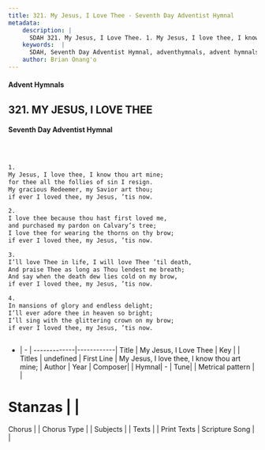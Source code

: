 ```yaml
---
title: 321. My Jesus, I Love Thee - Seventh Day Adventist Hymnal
metadata:
    description: |
      SDAH 321. My Jesus, I Love Thee. 1. My Jesus, I love thee, I know thou art mine; for thee all the follies of sin I resign. My gracious Redeemer, my Savior art thou; if ever I loved thee, my Jesus, ’tis now.
    keywords:  |
      SDAH, Seventh Day Adventist Hymnal, adventhymnals, advent hymnals, My Jesus, I Love Thee, My Jesus, I love thee, I know thou art mine; 
    author: Brian Onang'o
---
```


#### Advent Hymnals
## 321. MY JESUS, I LOVE THEE
#### Seventh Day Adventist Hymnal

```txt



1.
My Jesus, I love thee, I know thou art mine;
for thee all the follies of sin I resign.
My gracious Redeemer, my Savior art thou;
if ever I loved thee, my Jesus, ’tis now.

2.
I love thee because thou hast first loved me,
and purchased my pardon on Calvary’s tree;
I love thee for wearing the thorns on thy brow;
if ever I loved thee, my Jesus, ’tis now.

3.
I’ll love Thee in life, I will love Thee ’til death,
And praise Thee as long as Thou lendest me breath;
And say when the death dew lies cold on my brow,
if ever I loved thee, my Jesus, ’tis now.

4.
In mansions of glory and endless delight;
I’ll ever adore thee in heaven so bright;
I’ll sing with the glittering crown on my brow;
if ever I loved thee, my Jesus, ’tis now.



```

- |   -  |
-------------|------------|
Title | My Jesus, I Love Thee |
Key |  |
Titles | undefined |
First Line | My Jesus, I love thee, I know thou art mine; |
Author | 
Year | 
Composer|  |
Hymnal|  - |
Tune|  |
Metrical pattern | |
# Stanzas |  |
Chorus |  |
Chorus Type |  |
Subjects |  |
Texts |  |
Print Texts | 
Scripture Song |  |
  
